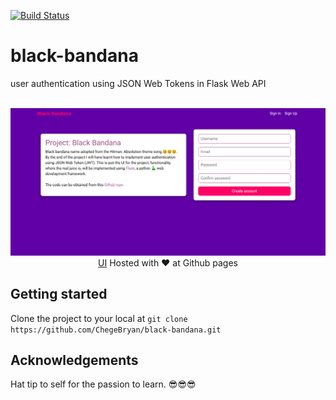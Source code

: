 [![Build Status](https://travis-ci.org/ChegeBryan/black-bandana.svg?branch=develop)](https://travis-ci.org/ChegeBryan/black-bandana)
# black-bandana
user authentication using JSON Web Tokens in Flask Web API

<p align="center">
  <br>
  <img src="./screenshot.png">
  <a href="https://chegebryan.github.io/black-bandana/UI">UI</a> Hosted with ❤️ at Github pages
</p>

## Getting started
Clone the project to your local at `git clone https://github.com/ChegeBryan/black-bandana.git`

## Acknowledgements
Hat tip to self for the passion to learn. 😎😎😎 
